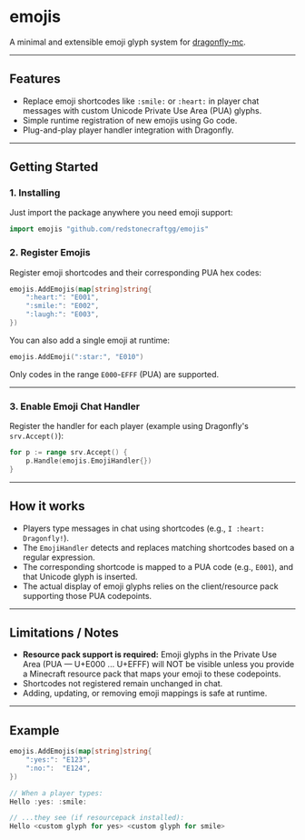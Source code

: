 # emojis

A minimal and extensible emoji glyph system for [dragonfly-mc](https://github.com/df-mc/dragonfly).

---

## Features

- Replace emoji shortcodes like `:smile:` or `:heart:` in player chat messages with custom Unicode Private Use Area (PUA) glyphs.
- Simple runtime registration of new emojis using Go code.
- Plug-and-play player handler integration with Dragonfly.

---

## Getting Started

### 1. Installing

Just import the package anywhere you need emoji support:

```go
import emojis "github.com/redstonecraftgg/emojis"
```

### 2. Register Emojis

Register emoji shortcodes and their corresponding PUA hex codes:

```go
emojis.AddEmojis(map[string]string{
    ":heart:": "E001",
    ":smile:": "E002",
    ":laugh:": "E003",
})
```

You can also add a single emoji at runtime:

```go
emojis.AddEmoji(":star:", "E010")
```

Only codes in the range `E000`-`EFFF` (PUA) are supported.

---

### 3. Enable Emoji Chat Handler 

Register the handler for each player (example using Dragonfly's `srv.Accept()`):

```go
for p := range srv.Accept() {
    p.Handle(emojis.EmojiHandler{})
}
```

---

## How it works

- Players type messages in chat using shortcodes (e.g., `I :heart: Dragonfly!`).
- The `EmojiHandler` detects and replaces matching shortcodes based on a regular expression.
- The corresponding shortcode is mapped to a PUA code (e.g., `E001`), and that Unicode glyph is inserted.
- The actual display of emoji glyphs relies on the client/resource pack supporting those PUA codepoints.

---

## Limitations / Notes

- **Resource pack support is required:** Emoji glyphs in the Private Use Area (PUA — U+E000 ... U+EFFF) will NOT be visible unless you provide a Minecraft resource pack that maps your emoji to these codepoints.
- Shortcodes not registered remain unchanged in chat.
- Adding, updating, or removing emoji mappings is safe at runtime.

---

## Example

```go
emojis.AddEmojis(map[string]string{
    ":yes:": "E123",
    ":no:":  "E124",
})

// When a player types:
Hello :yes: :smile:

// ...they see (if resourcepack installed):
Hello <custom glyph for yes> <custom glyph for smile>
```
